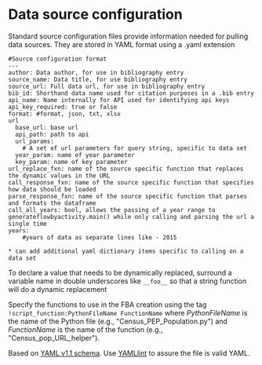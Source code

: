 # Data source configuration 
Standard source configuration files provide information needed for pulling 
data sources. They are stored in YAML format using a .yaml extension

```
#Source configuration format
---
author: Data author, for use in bibliography entry
source_name: Data title, for use bibliography entry
source_url: Full data url, for use in bibliography entry
bib_id: Shorthand data name used for citation purposes in a .bib entry
api_name: Name internally for API used for identifying api keys
api_key_required: true or false 
format: #format, json, txt, xlsx
url 
  base_url: base url
  api_path: path to api
  url_params: 
    # A set of url parameters for query string, specific to data set
  year_param: name of year parameter
  key_param: name of key parameter 
url_replace_fxn: name of the source specific function that replaces the dynamic values in the URL
call_response_fxn: name of the source specific function that specifies how data should be loaded
parse_response_fxn: name of the source specific function that parses and formats the dataframe
call_all_years: bool, allows the passing of a year range to generateflowbyactivity.main() while only calling and parsing the url a single time
years: 
    #years of data as separate lines like - 2015

* can add additional yaml dictionary items specific to calling on a data set
```

To declare a value that needs to be dynamically replaced, surround
a variable name in double underscores like `__foo__` so that a string
function will do a dynamic replacement

Specify the functions to use in the FBA creation using the tag 
`!script_function:PythonFileName FunctionName`
where _PythonFileName_ is the name of the Python file (e.g., 
"Census_PEP_Population.py") and _FunctionName_ is the name of the function 
(e.g., "Census_pop_URL_helper"). 

Based on [YAML v1.1 schema](https://yaml.org/spec/1.1/). Use 
[YAMLlint](http://www.yamllint.com/) to assure the file is valid YAML.

